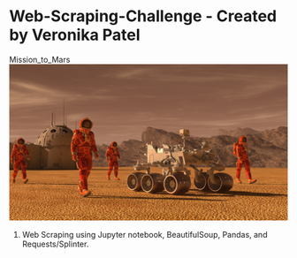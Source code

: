 # Web-Scraping-Challenge - Created by Veronika Patel
Mission_to_Mars
![mission_to_mars](Images/mission_to_mars.png)







1. Web Scraping using Jupyter notebook, BeautifulSoup, Pandas, and Requests/Splinter.
